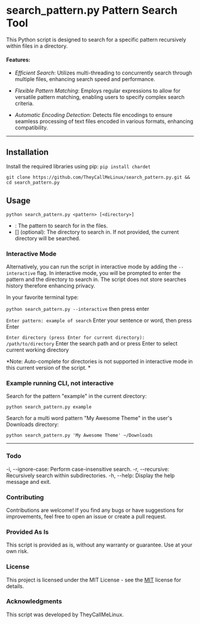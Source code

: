 # search_pattern.py Pattern Search Tool

This Python script is designed to search for a specific pattern recursively within files in a directory.


#### Features:

- *Efficient Search*: Utilizes multi-threading to concurrently search through multiple files, enhancing search speed and performance.

- *Flexible Pattern Matching*: Employs regular expressions to allow for versatile pattern matching, enabling users to specify complex search criteria.

- *Automatic Encoding Detection*: Detects file encodings to ensure seamless processing of text files encoded in various formats, enhancing compatibility.

------------
## Installation

Install the required libraries using pip:
`pip install chardet`

`git clone https://github.com/TheyCallMeLinux/search_pattern.py.git && cd search_pattern.py`


## Usage

`python search_pattern.py <pattern> [<directory>]`

- <pattern>: The pattern to search for in the files.
- [<directory>] (optional): The directory to search in. If not provided, the current directory will be searched.

### Interactive Mode

Alternatively, you can run the script in interactive mode by adding the `--interactive` flag. In interactive mode, you will be prompted to enter the pattern and the directory to search in.  The script does not store searches history therefore enhancing privacy. 

In your favorite terminal type:

`python search_pattern.py --interactive`
 then press enter
 
`Enter pattern: example of search` 
Enter your sentence or word, then press Enter

`Enter directory (press Enter for current directory): /path/to/directory`
Enter the search path and or press Enter to select current working directory



*Note: Auto-complete for directories is not supported in interactive mode in this current version of the script.
*
### Example running CLI, not interactive

Search for the pattern "example" in the current directory:

`python search_pattern.py example`

Search for a multi word pattern "My Awesome Theme" in the user's Downloads directory:

`python search_pattern.py 'My Awesome Theme' ~/Downloads`

------------


### Todo

-i, --ignore-case: Perform case-insensitive search.
-r, --recursive: Recursively search within subdirectories.
-h, --help: Display the help message and exit.

### Contributing

Contributions are welcome! If you find any bugs or have suggestions for improvements, feel free to open an issue or create a pull request.

### Provided As Is

This script is provided as is, without any warranty or guarantee. Use at your own risk.

### License

This project is licensed under the MIT License - see the [MIT](https://opensource.org/license/mit "MIT") license for details.

### Acknowledgments

This script was developed by TheyCallMeLinux.

